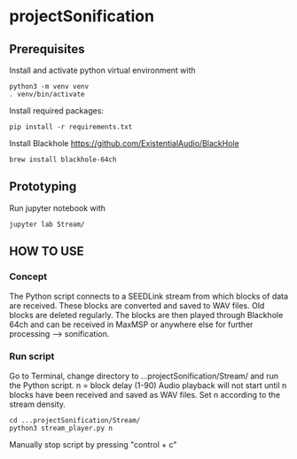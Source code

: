 # projectSonification


## Prerequisites

Install and activate python virtual environment with
```
python3 -m venv venv
. venv/bin/activate
```

Install required packages:
```
pip install -r requirements.txt
```

Install Blackhole https://github.com/ExistentialAudio/BlackHole
```
brew install blackhole-64ch
```

## Prototyping

Run jupyter notebook with
```
jupyter lab Stream/
```

## HOW TO USE
### Concept
The Python script connects to a SEEDLink stream from which blocks of data are received. These blocks are converted and saved to WAV files. Old blocks are deleted regularly. The blocks are then played through Blackhole 64ch and can be received in MaxMSP or anywhere else for further processing --> sonification.


### Run script
Go to Terminal, change directory to ...projectSonification/Stream/ and run the Python script.
n = block delay (1-90)
Audio playback will not start until n blocks have been received and saved as WAV files. Set n according to the stream density.
```
cd ...projectSonification/Stream/
python3 stream_player.py n
```
Manually stop script by pressing "control + c"

